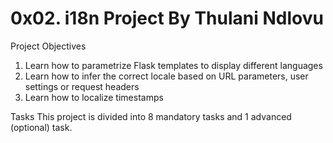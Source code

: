 0x02. i18n Project By Thulani Ndlovu
====================================
Project Objectives
1. Learn how to parametrize Flask templates to display different languages
2. Learn how to infer the correct locale based on URL parameters, user settings or request headers
3. Learn how to localize timestamps

Tasks
This project is divided into 8 mandatory tasks and 1 advanced (optional) task.